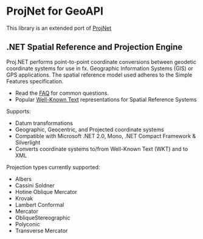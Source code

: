 # ProjNet for GeoAPI
This library is an extended port of [ProjNet](http://projnet.codeplex.com)
## .NET Spatial Reference and Projection Engine
Proj.NET performs point-to-point coordinate conversions between geodetic coordinate systems for use in fx. Geographic Information Systems (GIS) or GPS applications. The spatial reference model used adheres to the Simple Features specification.
* Read the [FAQ](http://projnet.codeplex.com/wikipage?title=FAQ&referringTitle=Home) for common questions.
* Popular [Well-Known Text](http://projnet.codeplex.com/wikipage?title=CommonWellKnownText&referringTitle=Home) representations for Spatial Reference Systems

Supports:
* Datum transformations
* Geographic, Geocentric, and Projected coordinate systems
* Compatible with Microsoft .NET 2.0, Mono, .NET Compact Framework & Silverlight
* Converts coordinate systems to/from Well-Known Text (WKT) and to XML

Projection types currently supported:
* Albers
* Cassini Soldner
* Hotine Oblique Mercator
* Krovak
* Lambert Conformal
* Mercator
* ObliqueStereographic
* Polyconic
* Transverse Mercator
 

